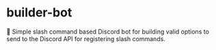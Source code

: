 # builder-bot
🔨 Simple slash command based Discord bot for building valid options to send to the Discord API for registering slash commands.
